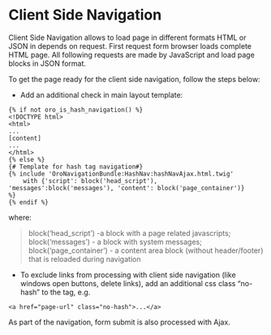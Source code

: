 <a id="bundle-docs-platform-ui-bundle-client-side-navigation"></a>

# Client Side Navigation

Client Side Navigation allows to load page in different formats HTML or JSON in depends on request. First request form browser loads complete HTML page. All following requests are made by JavaScript and load page blocks in JSON format.

To get the page ready for the client side navigation, follow the steps below:

- Add an additional check in main layout template:

```none
{% if not oro_is_hash_navigation() %}
<!DOCTYPE html>
<html>
...
[content]
...
</html>
{% else %}
{# Template for hash tag navigation#}
{% include 'OroNavigationBundle:HashNav:hashNavAjax.html.twig'
    with {'script': block('head_script'), 'messages':block('messages'), 'content': block('page_container')}
%}
{% endif %}
```

where:

> block(‘head_script’) -a  block with a page related javascripts;
> block(‘messages’) - a block with system messages;
> block(‘page_container’) - a content area block (without header/footer) that is reloaded during navigation
- To exclude links from processing with client side navigation (like windows open buttons, delete links), add an additional css class “no-hash” to the tag, e.g.

```none
<a href="page-url" class="no-hash">...</a>
```

As part of the navigation, form submit is also processed with Ajax.

